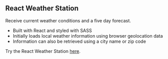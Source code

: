 ## React Weather Station

Receive current weather conditions and a five day forecast.

- Built with React and styled with SASS
- Initially loads local weather information using browser geolocation data
- Information can also be retrieved using a city name or zip code

Try the React Weather Station [here](https://www.christopherdennis.me/weather-app/).
